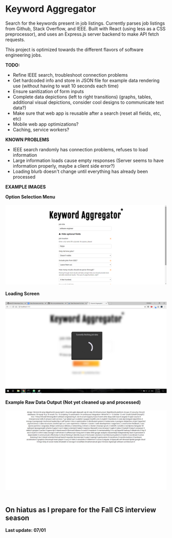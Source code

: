 # Keyword Aggregator

Search for the keywords present in job listings. Currently parses job listings from Github, Stack Overflow, and IEEE. Built with React (using less as a CSS preprocessor), and uses an Express.js server backend to make API fetch requests.

This project is optimized towards the different flavors of software engineering jobs.

**TODO:**
- Refine IEEE search, troubleshoot connection problems
- Get hardcoded info and store in JSON file for example data rendering use (without having to wait 10 seconds each time)
- Ensure sanitization of form inputs
- Complete data depictions (left to right transitions) (graphs, tables, additional visual depictions, consider cool designs to communicate text data?)
- Make sure that web app is reusable after a search (reset all fields, etc, etc)
- Mobile web app optimizations?
- Caching, service workers?

**KNOWN PROBLEMS**
- IEEE search randomly has connection problems, refuses to load information
- Large information loads cause empty responses (Server seems to have information properly, maybe a client side error?)
- Loading blurb doesn't change until everything has already been processed

**EXAMPLE IMAGES**

**Option Selection Menu** <br> <br>
![Option Selection Menu](https://raw.githubusercontent.com/Oceanwall/keyword-aggregator/master/demo_pictures/option_selection.png) <br> <br>
**Loading Screen** <br> <br>
![Loading Screen](https://raw.githubusercontent.com/Oceanwall/keyword-aggregator/master/demo_pictures/loading_screen.png) <br> <br>
**Example Raw Data Output (Not yet cleaned up and processed)** <br> <br>
![Raw Data Output](https://raw.githubusercontent.com/Oceanwall/keyword-aggregator/master/demo_pictures/raw_results.png) <br> <br>

## On hiatus as I prepare for the Fall CS interview season
**Last update: 07/01**
